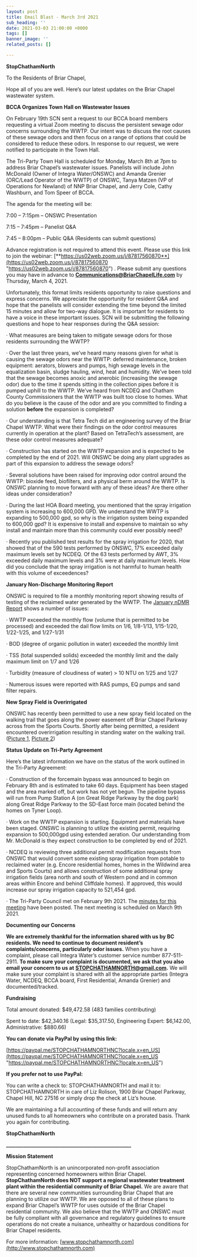 ```yaml
---
layout: post
title: Email Blast - March 3rd 2021
sub_heading: ''
date: 2021-03-03 21:00:00 +0000
tags: []
banner_image: ''
related_posts: []

---
```

**StopChathamNorth**

To the Residents of Briar Chapel,

Hope all of you are well. Here’s our latest updates on the Briar Chapel wastewater system.

**BCCA Organizes Town Hall on Wastewater Issues**

On February 19th SCN sent a request to our BCCA board members requesting a virtual Zoom meeting to discuss the persistent sewage odor concerns surrounding the WWTP. Our intent was to discuss the root causes of these sewage odors and then focus on a range of options that could be considered to reduce these odors. In response to our request, we were notified to participate in the Town Hall.

The Tri-Party Town Hall is scheduled for Monday, March 8th at 7pm to address Briar Chapel’s wastewater issues. Panelists will include John McDonald (Owner of Integra Water/ONSWC) and Amanda Grenier (ORC/Lead Operator of the WWTP) of ONSWC, Tanya Matzen (VP of Operations for Newland) of NNP Briar Chapel, and Jerry Cole, Cathy Washburn, and Tom Speer of BCCA.

The agenda for the meeting will be: 

7:00 – 7:15pm – ONSWC Presentation 

7:15 – 7:45pm – Panelist Q&A  

7:45 – 8:00pm – Public Q&A (Residents can submit questions)

Advance registration is not required to attend this event. Please use this link to join the webinar: [**https://us02web.zoom.us/j/87817560870**](https://us02web.zoom.us/j/87817560870 "https://us02web.zoom.us/j/87817560870") . Please submit any questions you may have in advance to [**Communications@BriarChapelLife.com**](mailto:Communications@BriarChapelLife.com) by Thursday, March 4, 2021.

Unfortunately, this format limits residents opportunity to raise questions and express concerns. We appreciate the opportunity for resident Q&A and hope that the panelists will consider extending the time beyond the limited 15 minutes and allow for two-way dialogue. It is important for residents to have a voice in these important issues. SCN will be submitting the following questions and hope to hear responses during the Q&A session:

· What measures are being taken to mitigate sewage odors for those residents surrounding the WWTP?

· Over the last three years, we’ve heard many reasons given for what is causing the sewage odors near the WWTP: deferred maintenance, broken equipment: aerators, blowers and pumps, high sewage levels in the equalization basin, sludge hauling, wind, heat and humidity. We’ve been told that the sewage becomes anoxic and anerobic (increasing the sewage odor) due to the time it spends sitting in the collection pipes before it is pumped uphill to the WWTP. We’ve heard from NCDEQ and Chatham County Commissioners that the WWTP was built too close to homes. What do you believe is the cause of the odor and are you committed to finding a solution **before** the expansion is completed?

· Our understanding is that Tetra Tech did an engineering survey of the Briar Chapel WWTP. What were their findings on the odor control measures currently in operation at the plant? Based on TetraTech’s assessment, are these odor control measures adequate?

· Construction has started on the WWTP expansion and is expected to be completed by the end of 2021. Will ONSWC be doing any plant upgrades as part of this expansion to address the sewage odors?

· Several solutions have been raised for improving odor control around the WWTP: bioxide feed, biofilters, and a physical berm around the WWTP. Is ONSWC planning to move forward with any of these ideas? Are there other ideas under consideration?

· During the last HOA Board meeting, you mentioned that the spray irrigation system is increasing to 600,000 GPD. We understand the WWTP is expanding to 500,000 gpd, so why is the irrigation system being expanded to 600,000 gpd? It is expensive to install and expensive to maintain so why install and maintain more than this community could ever possibly need?

· Recently you published test results for the spray irrigation for 2020, that showed that of the 590 tests performed by ONSWC, 17% exceeded daily maximum levels set by NCDEQ. Of the 63 tests performed by AWT, 3% exceeded daily maximum levels and 3% were at daily maximum levels. How did you conclude that the spray irrigation is not harmful to human health with this volume of exceedences?

**January Non-Discharge Monitoring Report**

ONSWC is required to file a monthly monitoring report showing results of testing of the reclaimed water generated by the WWTP. The [January nDMR Report](https://edocs.deq.nc.gov/WaterResources/DocView.aspx?id=1658662&dbid=0&repo=WaterResources) shows a number of issues:

· WWTP exceeded the monthly flow (volume that is permitted to be processed) and exceeded the dail flow limits on 1/6, 1/8-1/13, 1/15-1/20, 1/22-1/25, and 1/27-1/31

· BOD (degree of organic pollution in water) exceeded the monthly limit

· TSS (total suspended solids) exceeded the monthly limit and the daily maximum limit on 1/7 and 1/26

· Turbidity (measure of cloudiness of water) > 10 NTU on 1/25 and 1/27

· Numerous issues were reported with RAS pumps, EQ pumps and sand filter repairs.

**New Spray Field is Overirrigated**

ONSWC has recently been permitted to use a new spray field located on the walking trail that goes along the power easement off Briar Chapel Parkway across from the Sports Courts. Shortly after being permitted, a resident encountered overirrigation resulting in standing water on the walking trail. ([Picture 1](https://drive.google.com/file/d/1wXvcOmGaPlCPrbHh14BMlITjSJca6TFN/view?usp=sharing), [Picture 2](https://drive.google.com/file/d/1rNzoHW_LGGI7i6ETS6HHzWXNiKXuuwzm/view?usp=sharing))

**Status Update on Tri-Party Agreement**

Here’s the latest information we have on the status of the work outlined in the Tri-Party Agreement:

· Construction of the forcemain bypass was announced to begin on February 8th and is estimated to take 60 days. Equipment has been staged and the area marked off, but work has not yet begun. The pipeline bypass will run from Pump Station A (on Great Ridge Parkway by the dog park) along Great Ridge Parkway to the SD-East force main (located behind the homes on Tyner Loop).

· Work on the WWTP expansion is starting. Equipment and materials have been staged. ONSWC is planning to utilize the existing permit, requiring expansion to 500,000gpd using extended aeration. Our understanding from Mr. McDonald is they expect construction to be completed by end of 2021.

· NCDEQ is reviewing three additional permit modification requests from ONSWC that would convert some existing spray irrigation from potable to reclaimed water (e.g. Encore residential homes, homes in the Wildwind area and Sports Courts) and allows construction of some additional spray irrigation fields (area north and south of Western pond and in common areas within Encore and behind Cliffdale homes). If approved, this would increase our spray irrigation capacity to 521,454 gpd.

· The Tri-Party Council met on February 9th 2021. The [minutes for this meeting](https://drive.google.com/file/d/1xVQWDgY5sfXblUw-mOT0_bXgChfRtFeT/view?usp=sharing) have been posted. The next meeting is scheduled on March 9th 2021.

**Documenting our Concerns**

**We are extremely thankful for the information shared with us by BC residents. We need to continue to document resident’s complaints/concerns, particularly odor issues.** When you have a complaint, please call Integra Water’s customer service number 877-511-2911. **To make sure your complaint is documented, we ask that you also email your concern to us at** [**STOPCHATHAMNORTH@gmail.com**](mailto:STOPCHATHAMNORTH@gmail.com)**.** We will make sure your complaint is shared with all the appropriate parties (Integra Water, NCDEQ, BCCA board, First Residential, Amanda Grenier) and documented/tracked.

**Fundraising**

Total amount donated: $49,472.58 (483 families contributing)

Spent to date: $42,340.16 (Legal: $35,317.50, Engineering Expert: $6,142.00, Administrative: $880.66)

**You can donate via PayPal by using this link:**

[https://paypal.me/STOPCHATHAMNORTHNC?locale.x=en_US](https://paypal.me/STOPCHATHAMNORTHNC?locale.x=en_US "https://paypal.me/STOPCHATHAMNORTHNC?locale.x=en_US")

**If you prefer not to use PayPal:**

You can write a check to: STOPCHATHAMNORTH and mail it to: STOPCHATHAMNORTH in care of Liz Rolison, 1900 Briar Chapel Parkway, Chapel Hill, NC 27516 or simply drop the check at Liz’s house.

We are maintaining a full accounting of these funds and will return any unused funds to all homeowners who contribute on a prorated basis. Thank you again for contributing.

**StopChathamNorth**

**___________________________________________________**

**Mission Statement**

StopChathamNorth is an unincorporated non-profit association representing concerned homeowners within Briar Chapel. **StopChathamNorth does NOT support a regional wastewater treatment plant within the residential community of Briar Chapel.** We are aware that there are several new communities surrounding Briar Chapel that are planning to utilize our WWTP. We are opposed to all of these plans to expand Briar Chapel’s WWTP for uses outside of the Briar Chapel residential community. We also believe that the WWTP and ONSWC must be fully compliant with all governance and regulatory guidelines to ensure operations do not create a nuisance, unhealthy or hazardous conditions for Briar Chapel residents.

For more information: [www.stopchathamnorth.com](http://www.stopchathamnorth.com)